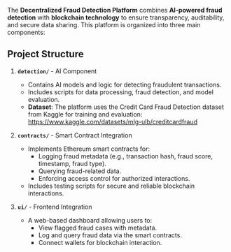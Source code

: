 The **Decentralized Fraud Detection Platform** combines **AI-powered fraud detection** with **blockchain technology** to ensure transparency, auditability, and secure data sharing. This platform is organized into three main components:

## Project Structure
1. **`detection/`** - AI Component
   - Contains AI models and logic for detecting fraudulent transactions.
   - Includes scripts for data processing, fraud detection, and model evaluation.
   - **Dataset**: The platform uses the Credit Card Fraud Detection dataset from Kaggle for training and evaluation: https://www.kaggle.com/datasets/mlg-ulb/creditcardfraud

2. **`contracts/`** - Smart Contract Integration
   - Implements Ethereum smart contracts for:
     - Logging fraud metadata (e.g., transaction hash, fraud score, timestamp, fraud type).
     - Querying fraud-related data.
     - Enforcing access control for authorized interactions.
   - Includes testing scripts for secure and reliable blockchain interactions.

3. **`ui/`** - Frontend Integration
   - A web-based dashboard allowing users to:
     - View flagged fraud cases with metadata.
     - Log and query fraud data via the smart contracts.
     - Connect wallets for blockchain interaction.
